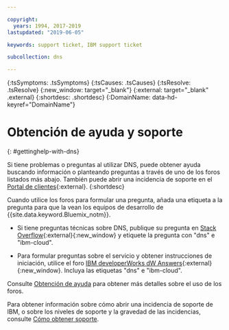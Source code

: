 ```yaml
---

copyright:
  years: 1994, 2017-2019
lastupdated: "2019-06-05"

keywords: support ticket, IBM support ticket

subcollection: dns

---
```


<!-- Common attributes used in the template are defined as follows: -->
{:tsSymptoms: .tsSymptoms} 
{:tsCauses: .tsCauses} 
{:tsResolve: .tsResolve} 
{:new_window: target="_blank"}
{:external: target="_blank" .external}
{:shortdesc: .shortdesc}
{:DomainName: data-hd-keyref="DomainName"}

<!-- # {{site.data.keyword.blockstorageshort}} troubleshooting
{: #ts} -->
<!-- Provide an appropriate ID above -->

<!-- IN PROGRESS - AUDIENCE BLUE, STAGING ONLY -->


<!-- This is the template for troubleshooting topics.  -->

<!-- The short description section should include the service long name and "Bluemix" for search optimization. Example short description: -->

<!-- Add a heading and content for how to get help and support. Use this template for beta and GA services:  -->
# Obtención de ayuda y soporte 
{: #gettinghelp-with-dns}

Si tiene problemas o preguntas al utilizar DNS, puede obtener ayuda buscando información o planteando preguntas a través de uno de los foros listados más abajo. También puede abrir una incidencia de soporte en el [Portal de clientes](https://{DomainName}/){:external}.
{:shortdesc}

Cuando utilice los foros para formular una pregunta, añada una etiqueta a la pregunta para que la vean los equipos de desarrollo de {{site.data.keyword.Bluemix_notm}}.
<!--Insert the appropriate Stack Overflow tag for your service for <block-storage> in URL and text below:  -->
* Si tiene preguntas técnicas sobre DNS, publique su pregunta en [Stack Overflow](https://stackoverflow.com/search?q=dns+ibm-cloud){:external}{:new_window} y etiquete la pregunta con "dns" e "ibm-cloud".
<!--Insert the appropriate dW Answers tag for your service for <service_keyword> in URL below:  -->
* Para formular preguntas sobre el servicio y obtener instrucciones de iniciación, utilice el foro [IBM developerWorks dW Answers](https://developer.ibm.com/answers/topics/dns.html?smartspace=ibm-cloud){:external}{:new_window}. Incluya las etiquetas "dns" e "ibm-cloud".

Consulte [Obtención de ayuda](/docs/get-support?topic=get-support-getting-customer-support) para obtener más detalles sobre el uso de los foros.

Para obtener información sobre cómo abrir una incidencia de soporte de IBM, o sobre los niveles de soporte y la gravedad de las incidencias, consulte [Cómo obtener soporte](/docs/get-support?topic=get-support-getting-customer-support).

